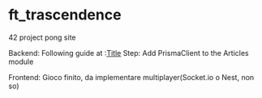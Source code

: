 # ft_trascendence
42 project pong site

Backend:
Following guide at :[Title](https://www.prisma.io/blog/nestjs-prisma-rest-api-7D056s1BmOL0#introduction)
Step: Add PrismaClient to the Articles module

Frontend:
Gioco finito, da implementare multiplayer(Socket.io o Nest, non so)